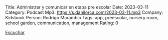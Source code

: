 Title: Administrar y comunicar en etapa pre escolar
Date: 2023-03-11
Category: Podcast
Mp3: https://s.danilorca.com/2023-03-11.mp3
Company: Kidsbook
Person: Rodrigo Marambio
Tags: app, preescolar, nursery room, school garden, communication, management
Rating: 0

<a href="https://s.danilorca.com/2023-03-11.mp3" type="audio/mpeg">
Escuchar
</a>
